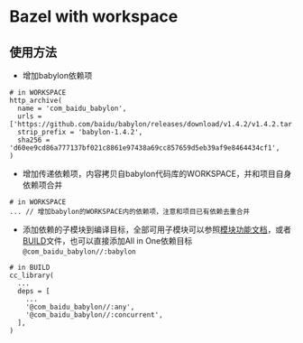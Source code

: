 # Bazel with workspace

## 使用方法

- 增加babylon依赖项
```
# in WORKSPACE
http_archive(
  name = 'com_baidu_babylon',
  urls = ['https://github.com/baidu/babylon/releases/download/v1.4.2/v1.4.2.tar.gz'],
  strip_prefix = 'babylon-1.4.2',
  sha256 = 'd60ee9cd86a777137bf021c8861e97438a69cc857659d5eb39af9e8464434cf1',
)
```

- 增加传递依赖项，内容拷贝自babylon代码库的WORKSPACE，并和项目自身依赖项合并
```
# in WORKSPACE
... // 增加babylon的WORKSPACE内的依赖项，注意和项目已有依赖去重合并
```

- 添加依赖的子模块到编译目标，全部可用子模块可以参照[模块功能文档](../../docs/README.zh-cn.md#模块功能文档)，或者[BUILD](../../BUILD)文件，也可以直接添加All in One依赖目标`@com_baidu_babylon//:babylon`
```
# in BUILD
cc_library(
  ...
  deps = [
    ...
    '@com_baidu_babylon//:any',
    '@com_baidu_babylon//:concurrent',
  ],
)
```
